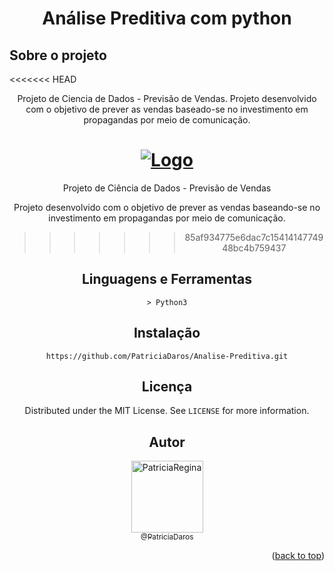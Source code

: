
<div align="center" id="header">
  
  <h1>Análise Preditiva com python</h1>
</div>


<!-- ============== ABOUT ============== -->
## Sobre o projeto

<<<<<<< HEAD
<div align="center">
  Projeto de Ciencia de Dados - Previsão de Vendas. Projeto desenvolvido com o objetivo de prever as vendas baseado-se no investimento em propagandas por meio de comunicação.

  <a href="#"><img src="Animação.gif" alt="Logo"></a>
=======
<div>
  Projeto de Ciência de Dados - Previsão de Vendas
  
  Projeto desenvolvido com o objetivo de prever as vendas baseando-se no investimento em propagandas por meio de comunicação.

>>>>>>> 85af934775e6dac7c1541414774948bc4b759437
</div>


<!-- ============== LANGUAGE ============== -->
## Linguagens e Ferramentas

```
> Python3
```

<!-- ============== INSTALLATION ============== -->
## Instalação

```
https://github.com/PatriciaDaros/Analise-Preditiva.git
```


<!-- ============== LICENSE ============== -->
## Licença

Distributed under the MIT License. See `LICENSE` for more information.


<!-- ============== AUTHOR ============== -->
## Autor

[<img alt="PatriciaRegina" src="https://github.com/PatriciaDaros.png?size=300" width="115"><br><sub>@PatriciaDaros</sub>](https://github.com/PatriciaDaros)

<p align="right">(<a href="#header">back to top</a>)</p>


<!-- ============== LINKs ============== -->
<!-- Alterar link -->
[Site-link]: https://github.com/RuanMiniguite/Password-Generator
[GitHub License-link]: https://github.com/RuanMiniguite/Password-Generator/blob/4695e1d2bd3571e4f315d18624b2b4a4d2e4e1b3/LICENSE

<!-- Alterar caminho para repositorio [Template-Readme] -->
[GitHub repo size-shields]: https://img.shields.io/github/repo-size/RuanMiniguite/Password-Generator?style=for-the-badge
[GitHub language count-shields]: https://img.shields.io/github/languages/count/RuanMiniguite/Password-Generator?style=for-the-badge
[GitHub forks-shields]: https://img.shields.io/github/forks/RuanMiniguite/Password-Generator?style=for-the-badge

<!-- link Shields-->
[GitHub License-shields]: https://img.shields.io/cocoapods/l/m?down_color=292929&up_color=292929&style=for-the-badge
[Site-shields]: https://img.shields.io/badge/Site-Live-292929?style=for-the-badge&logo=web&logoColor=white
[Website-link]: https://github.com/RuanMiniguite/Commit-Message
[Website-shields]: https://img.shields.io/website?down_color=292929&down_message=404&style=for-the-badge&logo=github&up_color=292929&up_message=Commit&url=https%3A%2F%2Fgithub.com%2FRuanMiniguite%2FCommit-Message
